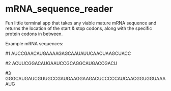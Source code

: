 # mRNA_sequence_reader
Fun little terminal app that takes any viable mature mRNA sequence and returns the location of the start &amp; stop codons, along with the specific protein codons in between.

Example mRNA sequences:

#1 AUCCGAACAUGAAAAGAGCAAUAUUCAACUAAGCUACC

#2 ACUUCGGACAUGAAUCCGCAGGCAUGACCGACU

#3 GGGCAUGAUCGUUGCCGAUGAAGGAAGACUCCCCCAUCAACGGUGGUAAAAUG

